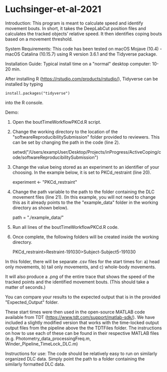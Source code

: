 # Luchsinger-et-al-2021
Introduction:
This program is meant to calculate speed and identify movement bouts.
In short, it takes the DeepLabCut position files and calculates the tracked objects’ relative speed. It then identifies coping bouts based on a movement threshold.

System Requirements:
This code has been tested on macOS Mojave (10.4) - macOS Catalina (10.15.7) using R version 3.6.1 and the Tidyverse package.


Installation Guide:
Typical install time on a "normal" desktop computer: 10-20 min.

After installing R (https://rstudio.com/products/rstudio/), Tidyverse can be installed by typing

	install.packages("tidyverse")

into the R console.

Demo:
1) Open the boutTimeWorkflowPKCd.R script.

2) Change the working directory to the location of the "softwareReproducibilitySubmission" folder provided to reviewers. This can be set by changing the path in the code (line 2). 

	setwd("/Users/exampUser/Desktop/Projects/inProgress/ActiveCoping/code/softwareReproducibilitySubmission") 

3) Change the value being stored as an experiment to an identifier of your choosing. In the example below, it is set to PKCd_restraint (line 20).

	experiment <- "PKCd_restraint"

4) Change the path variable to the path to the folder containing the DLC movement files (line 21). (In this example, you will not need to change this as it already points to the the "example_data" folder in the working directory as shown below).
	
	path = "./example_data/"

5) Run all lines of the boutTimeWorkflowPKCd.R code.

6) Once complete, the following folders will be created inside the working directory.

	PKCd_restraint>Restraint-191030>Subject-Subject5-191030

In this folder, there will be separate .csv files for the start times for:
	a) head only movements,
	b) tail only movements, and
	c) whole-body movements.

It will also produce a .png of the entire trace that shows the speed of the tracked points and the identified movement bouts.
(This should take a matter of seconds.)

You can compare your results to the expected output that is in the provided "Expected_Output" folder. 

These start times were then used in the open-source MATLAB code available from TDT (https://www.tdt.com/support/matlab-sdk/). We have included a slightly modified version that works with the time-locked output output files from the pipeline above the the TDTFiles folder. The instructions on how to use each of these can be found in their respective MATLAB files (e.g. Photometry_data_processingFreq.m, Winder_Pipeline_TimeLock_DLC.m) 



Instructions for use:
The code should be relatively easy to run on similarly organized DLC data. Simply point the path to a folder containing the similarly formatted DLC data.



